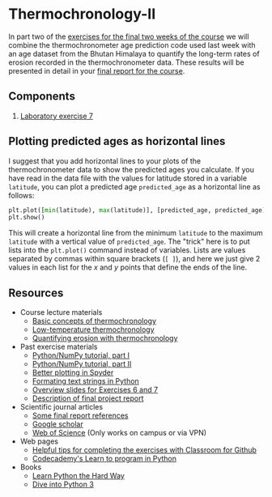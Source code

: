 # Thermochronology-II
In part two of the [exercises for the final two weeks of the course](https://github.com/Intro-Quantitative-Geology/Thermochronology-I/blob/master/Laboratory-exercise-6-7-overview.pdf) we will combine the thermochronometer age prediction code used last week with an age dataset from the Bhutan Himalaya to quantify the long-term rates of erosion recorded in the thermochronometer data. These results will be presented in detail in your [final report for the course](https://github.com/Intro-Quantitative-Geology/Thermochronology-I/blob/master/Final-report.md).

## Components
1. [Laboratory exercise 7](https://github.com/Intro-Quantitative-Geology/Lab-exercise-7)

## Plotting predicted ages as horizontal lines
I suggest that you add horizontal lines to your plots of the thermochronometer data to show the predicted ages you calculate. If you have read in the data file with the values for latitude stored in a variable `latitude`, you can plot a predicted age `predicted_age` as a horizontal line as follows:

```python
plt.plot([min(latitude), max(latitude)], [predicted_age, predicted_age], 'k-')
plt.show()
```
This will create a horizontal line from the minimum `latitude` to the maximum `latitude` with a vertical value of `predicted_age`. The "trick" here is to put lists into the `plt.plot()` command instead of variables. Lists are values separated by commas within square brackets (`[ ]`), and here we just give 2 values in each list for the *x* and *y* points that define the ends of the line.

## Resources
- Course lecture materials
  - [Basic concepts of thermochronology](https://github.com/Intro-Quantitative-Geology/Lecture-slides/blob/master/11-Basic-concepts-of-thermochronology/11-Basic-concepts-of-thermochronology.pdf)
  - [Low-temperature thermochronology](https://github.com/Intro-Quantitative-Geology/Lecture-slides/blob/master/12-Low-temperature-thermochronology/12-Low-temperature-thermochronology.pdf)
  - [Quantifying erosion with thermochronology](https://github.com/Intro-Quantitative-Geology/Lecture-slides/blob/master/13-Quantifying-erosion-with-thermochronology/13-Quantifying-erosion-with-thermochronology.pdf)
- Past exercise materials
  - [Python/NumPy tutorial, part I](https://github.com/Intro-Quantitative-Geology/Python-and-NumPy-I)
  - [Python/NumPy tutorial, part II](https://github.com/Intro-Quantitative-Geology/Python-and-NumPy-II)
  - [Better plotting in Spyder](https://github.com/Intro-Quantitative-Geology/Hillslope-diffusion/blob/master/Fixing-Spyder.md)
  - [Formating text strings in Python](https://github.com/Intro-Quantitative-Geology/Hillslope-diffusion/blob/master/Format-Python-strings.md)
  - [Overview slides for Exercises 6 and 7](https://github.com/Intro-Quantitative-Geology/Thermochronology-I/blob/master/Laboratory-exercise-6-7-overview.pdf)
  - [Description of final project report](https://github.com/Intro-Quantitative-Geology/Thermochronology-I/blob/master/Final-report.md)
- Scientific journal articles
  - [Some final report references](https://moodle.helsinki.fi/course/view.php?id=12453#section-4)
  - [Google scholar](https://scholar.google.fi/)
  - [Web of Science](https://webofknowledge.com) (Only works on campus or via VPN)
- Web pages
  - [Helpful tips for completing the exercises with Classroom for Github](https://github.com/Intro-Quantitative-Geology/Python-and-NumPy-II/blob/master/Lesson/Classroom.md)
  - [Codecademy's Learn to program in Python](https://www.codecademy.com/learn/python)
- Books
  - [Learn Python the Hard Way](http://learnpythonthehardway.org/book/)
  - [Dive into Python 3](http://www.diveinto.org/python3/)
